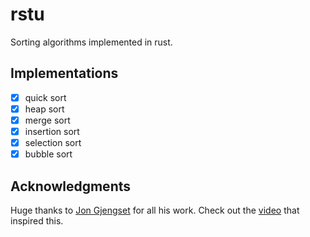 # rstu

Sorting algorithms implemented in rust.

## Implementations

- [x] quick sort
- [x] heap sort
- [x] merge sort
- [x] insertion sort
- [x] selection sort
- [x] bubble sort

## Acknowledgments

Huge thanks to [Jon Gjengset](https://thesquareplanet.com) for all his work.
Check out the [video](https://www.youtube.com/watch?v=h4RkCyJyXmMt) that inspired this.
